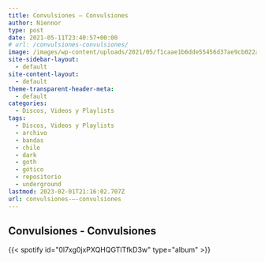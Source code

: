 ```yaml
---
title: Convulsiones – Convulsiones
author: Niennor
type: post
date: 2021-05-11T23:40:57+00:00
# url: /convulsiones-convulsiones/
image: /images/wp-content/uploads/2021/05/f1caae1b6dde55456d37ae9cb022a267.webp
site-sidebar-layout:
  - default
site-content-layout:
  - default
theme-transparent-header-meta:
  - default
categories:
  - Discos, Videos y Playlists
tags:
  - Discos, Videos y Playlists
  - archivo
  - bandas
  - chile
  - dark
  - goth
  - gótico
  - repositorio
  - underground
lastmod: 2023-02-01T21:16:02.707Z
url: convulsiones-–-convulsiones
---
```


## Convulsiones - Convulsiones

{{< spotify id="0l7xg0jxPXQHQGTlTfkD3w" type="album" >}}
